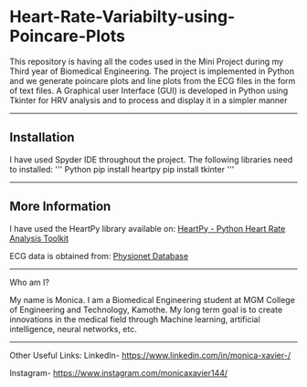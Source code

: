 # Heart-Rate-Variabilty-using-Poincare-Plots

This repository is having all the codes used in the Mini Project during my Third year of Biomedical Engineering. The project is implemented in Python and we generate poincare plots and line plots from the ECG files in the form of text files. A Graphical user Interface (GUI) is developed in Python using Tkinter for HRV analysis and to process and display it in a simpler manner

***

## Installation

I have used Spyder IDE throughout the project. The following libraries need to installed:
'''
Python
pip install heartpy
pip install tkinter
'''

***

## More Information
I have used the HeartPy library available on:
[HeartPy - Python Heart Rate Analysis Toolkit](https://github.com/paulvangentcom/heartrate_analysis_python)

ECG data is obtained from:
[Physionet Database](https://archive.physionet.org/cd-updates/)

***

Who am I?

My name is Monica. I am a Biomedical Engineering student at MGM College of Engineering and Technology, Kamothe. My long term goal is to create innovations in the medical field through Machine learning, artificial intelligence, neural networks, etc.

***

Other Useful Links:
LinkedIn- https://www.linkedin.com/in/monica-xavier-/ 

Instagram- https://www.instagram.com/monicaxavier144/
